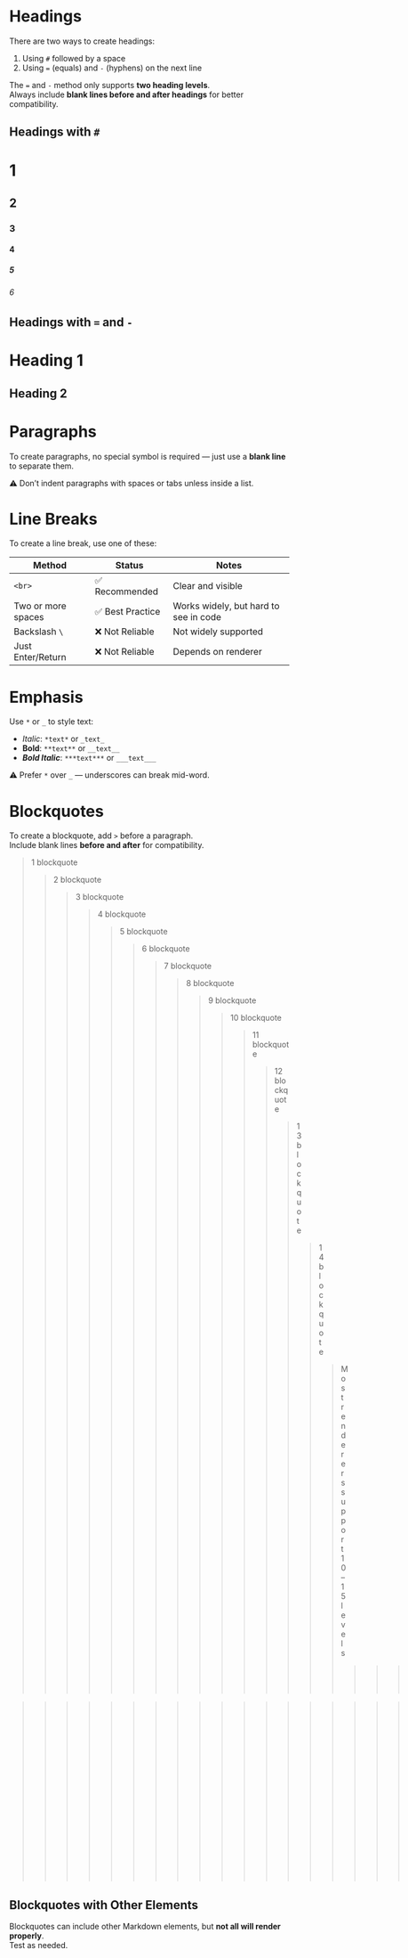 # Headings

There are two ways to create headings:

1. Using `#` followed by a space  
2. Using `=` (equals) and `-` (hyphens) on the next line  

The `=` and `-` method only supports **two heading levels**.  
Always include **blank lines before and after headings** for better compatibility.

## Headings with `#`
# 1  
## 2  
### 3  
#### 4  
##### 5  
###### 6  

## Headings with `=` and `-`
Heading 1  
=  

Heading 2  
-  

# Paragraphs

To create paragraphs, no special symbol is required — just use a **blank line** to separate them.

⚠️ Don’t indent paragraphs with spaces or tabs unless inside a list.

# Line Breaks

To create a line break, use one of these:

| Method                | Status           | Notes                                  |
|----------------------|------------------|----------------------------------------|
| `<br>`               | ✅ Recommended   | Clear and visible                      |
| Two or more spaces   | ✅ Best Practice | Works widely, but hard to see in code  |
| Backslash `\`        | ❌ Not Reliable  | Not widely supported                   |
| Just Enter/Return    | ❌ Not Reliable  | Depends on renderer                    |

# Emphasis

Use `*` or `_` to style text:

- *Italic*: `*text*` or `_text_`  
- **Bold**: `**text**` or `__text__`  
- ***Bold Italic***: `***text***` or `___text___`

⚠️ Prefer `*` over `_` — underscores can break mid-word.

# Blockquotes

To create a blockquote, add `>` before a paragraph.  
Include blank lines **before and after** for compatibility.

> 1 blockquote  
>> 2 blockquote  
>>> 3 blockquote  
>>>> 4 blockquote  
>>>>> 5 blockquote  
>>>>>> 6 blockquote  
>>>>>>> 7 blockquote  
>>>>>>>> 8 blockquote  
>>>>>>>>> 9 blockquote  
>>>>>>>>>> 10 blockquote  
>>>>>>>>>>> 11 blockquote  
>>>>>>>>>>>> 12 blockquote  
>>>>>>>>>>>>> 13 blockquote  
>>>>>>>>>>>>>> 14 blockquote  
>>>>>>>>>>>>>>> Most renderers support 10–15 levels  
>>>>>>>>>>>>>>>>>>>>>>>>>>>>>>>>>>>>>>>>>>>>>>>>>>>>>>>>>>>>>>>>>>>>>>>>>>>>>>>>>>>>>>>>>>>>>>>>>>> 100



>>>>>>>>>>>>>>>>>>>>>>>>>>>>>>>>>>>>>>>>>>>>>>>>>>>>>>>>>>>>>>>>>>>>>>>>>>>>>>>>>>>>>>>>>>>>>>>>>>>> VSCode can handle 101+

## Blockquotes with Other Elements

Blockquotes can include other Markdown elements, but **not all will render properly**.  
Test as needed.
